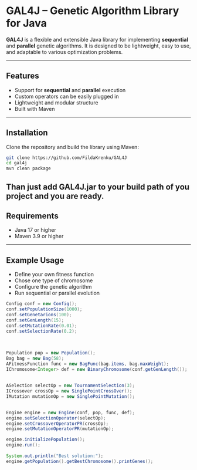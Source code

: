 # GAL4J – Genetic Algorithm Library for Java

**GAL4J** is a flexible and extensible Java library for implementing **sequential** and **parallel** genetic algorithms. It is designed to be lightweight, easy to use, and adaptable to various optimization problems.

---

##  Features

- Support for **sequential** and **parallel** execution
- Custom operators can be easily plugged in
- Lightweight and modular structure
- Built with Maven

---

## Installation

Clone the repository and build the library using Maven:

```bash
git clone https://github.com/FildaKrenku/GAL4J
cd gal4j
mvn clean package
```
Than just add GAL4J.jar to your build path of you project and you are ready.
---

## Requirements

- Java 17 or higher
- Maven 3.9 or higher

---

## Example Usage

- Define your own fitness function
- Chose one type of chromosome
- Configure the genetic algorithm
- Run sequential or parallel evolution

```Java
Config conf = new Config();
conf.setPopulationSize(1000);
conf.setGenetarions(100);
conf.setGenLength(15);
conf.setMutationRate(0.01);
conf.setSelectionRate(0.2);
        
        
                    
Population pop = new Population();
Bag bag = new Bag(58);
AFitnessFunction func = new BagFunc(bag.items, bag.maxWeight);
IChromosome<Integer> def = new BinaryChromosome(conf.getGenLength());
        
        
ASelection selectOp = new TournamentSelection(3);
ICrossover crossOp = new SinglePointCrossOver();
IMutation mutationOp = new SinglePointMutation();
        

Engine engine = new Engine(conf, pop, func, def); 
engine.setSelectionOperator(selectOp);
engine.setCrossoverOperatorPR(crossOp);
engine.setMutationOperatorPR(mutationOp);

engine.initializePopulation();
engine.run();
        
System.out.println("Best solution:");
engine.getPopulation().getBestChromosome().printGenes(); 
```
